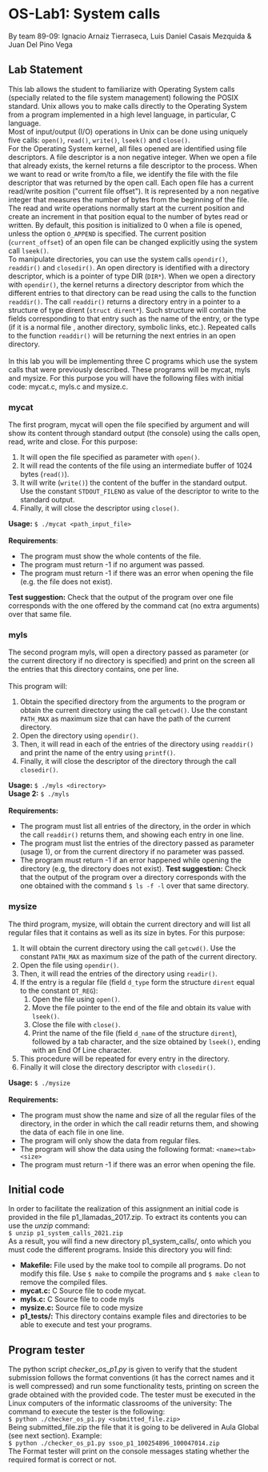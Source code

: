 # OS-Lab1: System calls
By team 89-09: Ignacio Arnaiz Tierraseca, Luis Daniel Casais Mezquida & Juan Del Pino Vega
## Lab Statement

This lab allows the student to familiarize with Operating System calls (specially related to
the file system management) following the POSIX standard. Unix allows you to make calls
directly to the Operating System from a program implemented in a high level language, in
particular, C language.<br/>
Most of input/output (I/O) operations in Unix can be done using uniquely five calls:
`open()`, `read()`, `write()`, `lseek()` and `close()`.<br/>
For the Operating System kernel, all files opened are identified using file descriptors. A
file descriptor is a non negative integer. When we open a file that already exists, the kernel
returns a file descriptor to the process. When we want to read or write from/to a file, we
identify the file with the file descriptor that was returned by the open call.
Each open file has a current read/write position ("current file offset"). It is represented
by a non negative integer that measures the number of bytes from the beginning of the file.
The read and write operations normally start at the current position and create an increment in
that position equal to the number of bytes read or written. By default, this position is
initialized to 0 when a file is opened, unless the option `O_APPEND` is specified. The current
position (`current_offset`) of an open file can be changed explicitly using the system call
`lseek()`.<br/>
To manipulate directories, you can use the system calls `opendir()`, `readdir()` and `closedir()`. An
open directory is identified with a directory descriptor, which is a pointer of type DIR (`DIR*`).
When we open a directory with `opendir()`, the kernel returns a directory descriptor from which
the different entries to that directory can be read using the calls to the function `readdir()`. The
call `readdir()` returns a directory entry in a pointer to a structure of type dirent (`struct dirent*`).
Such structure will contain the fields corresponding to that entry such as the name of the
entry, or the type (if it is a normal file , another directory, symbolic links, etc.). Repeated calls
to the function `readdir()` will be returning the next entries in an open directory.<br/>
<br/>
In this lab you will be implementing three C programs which use the system calls that
were previously described. These programs will be mycat, myls and mysize. For this purpose
you will have the following files with initial code: mycat.c, myls.c and mysize.c.

### mycat
The first program, mycat will open the file specified by argument and will show its
content through standard output (the console) using the calls open, read, write and close. For
this purpose:
1. It will open the file specified as parameter with `open()`.
2. It will read the contents of the file using an intermediate buffer of 1024 bytes
(`read()`).
3. It will write (`write()`) the content of the buffer in the standard output. Use the
constant `STDOUT_FILENO` as value of the descriptor to write to the standard
output.
4. Finally, it will close the descriptor using `close()`.

**Usage:** `$ ./mycat <path_input_file>`<br/>
<br/>
**Requirements**:
* The program must show the whole contents of the file.
* The program must return -1 if no argument was passed.
* The program must return -1 if there was an error when opening the file (e.g. the
file does not exist).

**Test suggestion:** Check that the output of the program over one file corresponds with the
one offered by the command cat (no extra arguments) over that same file.

### myls
The second program myls, will open a directory passed as parameter (or the current
directory if no directory is specified) and print on the screen all the entries that this directory
contains, one per line.<br/><br/>
This program will:
1. Obtain the specified directory from the arguments to the program or obtain the
current directory using the call `getcwd()`. Use the constant `PATH_MAX` as
maximum size that can have the path of the current directory.
2. Open the directory using `opendir()`.
3. Then, it will read in each of the entries of the directory using `readdir()` and print the
name of the entry using `printf()`.
4. Finally, it will close the descriptor of the directory through the call `closedir()`.

**Usage:** `$ ./myls <directory>`<br/>
**Usage 2:** `$ ./myls`<br/>
<br/>
**Requirements:**
* The program must list all entries of the directory, in the order in which the call `readdir()` returns them, and showing each entry in one line.
* The program must list the entries of the directory passed as parameter (usage 1), or
from the current directory if no parameter was passed.
* The program must return -1 if an error happened while opening the directory (e.g,
the directory does not exist).
**Test suggestion:** Check that the output of the program over a directory corresponds with the
one obtained with the command `$ ls -f -l` over that same directory.

### mysize
The third program, mysize, will obtain the current directory and will list all regular files
that it contains as well as its size in bytes. For this purpose:
1. It will obtain the current directory using the call `getcwd()`. Use the constant
`PATH_MAX` as maximum size of the path of the current directory.
2. Open the file using `opendir()`.
3. Then, it will read the entries of the directory using `readir()`.
4. If the entry is a regular file (field `d_type` form the structure `dirent` equal to the
constant `DT_REG`):
    1. Open the file using `open()`.
    2. Move the file pointer to the end of the file and obtain its value with `lseek()`.
    3. Close the file with `close()`.
    4. Print the name of the file (field `d_name` of the structure `dirent`), followed
    by a tab character, and the size obtained by `lseek()`, ending with an End
    Of Line character.
5. This procedure will be repeated for every entry in the directory.
6. Finally it will close the directory descriptor with `closedir()`.

**Usage:** `$ ./mysize`<br/>
<br/>
**Requirements:**
* The program must show the name and size of all the regular files of the directory,
in the order in which the call readir returns them, and showing the data of each file
in one line.
* The program will only show the data from regular files.
* The program will show the data using the following format: `<name><tab><size>`
* The program must return -1 if there was an error when opening the file.

## Initial code

In order to facilitate the realization of this assignment an initial code is provided in the file
p1_llamadas_2017.zip. To extract its contents you can use the *unzip* command:<br/>
    `$ unzip p1_system_calls_2021.zip`<br/>
As a result, you will find a new directory p1_system_calls/, onto which you must code the
different programs. Inside this directory you will find:
* **Makefile:** File used by the make tool to compile all programs. Do not modify this file. Use `$ make` to
compile the programs and `$ make clean` to remove the compiled files.
* **mycat.c:** C Source file to code mycat.
* **myls.c:** C Source file to code myls
* **mysize.c:** Source file to code mysize
* **p1_tests/:** This directory contains example files and directories to be able to execute and test your
programs.

## Program tester
The python script *checker_os_p1.py* is given to verify that the student submission
follows the format conventions (it has the correct names and it is well compressed) and run
some functionality tests, printing on screen the grade obtained with the provided code. The
tester must be executed in the Linux computers of the informatic classrooms of the university:
The command to execute the tester is the following:<br/>
    `$ python ./checker_os_p1.py <submitted_file.zip>`<br/>
Being submitted_file.zip the file that it is going to be delivered in Aula Global (see next
section). Example:<br/>
    `$ python ./checker_os_p1.py ssoo_p1_100254896_100047014.zip`<br/>
The Format tester will print on the console messages stating whether the required format
is correct or not.
